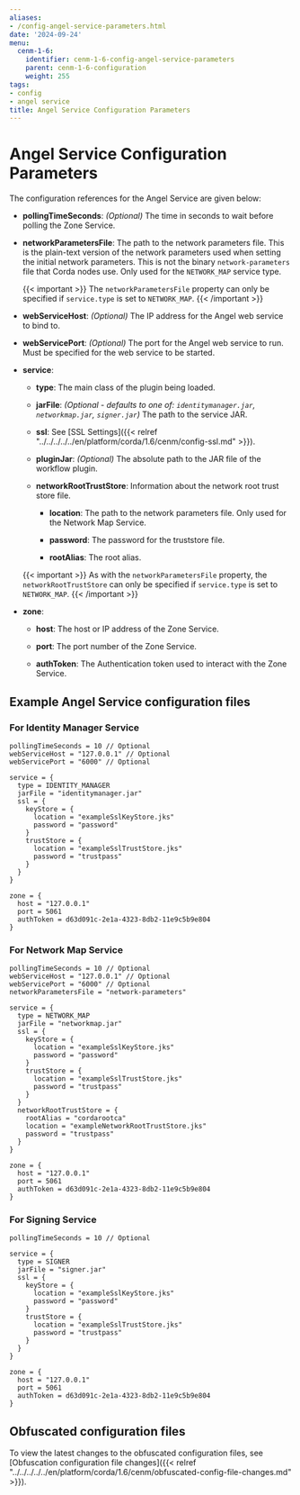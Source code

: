 ```yaml
---
aliases:
- /config-angel-service-parameters.html
date: '2024-09-24'
menu:
  cenm-1-6:
    identifier: cenm-1-6-config-angel-service-parameters
    parent: cenm-1-6-configuration
    weight: 255
tags:
- config
- angel service
title: Angel Service Configuration Parameters
---
```


# Angel Service Configuration Parameters

The configuration references for the Angel Service are given below:

* **pollingTimeSeconds**:
*(Optional)* The time in seconds to wait before polling the Zone Service.

* **networkParametersFile**:
The path to the network parameters file. This is the plain-text version of the network parameters used when setting the initial network parameters. This is not the binary `network-parameters` file that Corda nodes use. Only used for the `NETWORK_MAP` service type.

  {{< important >}}
  The `networkParametersFile` property can only be specified if `service.type` is set to `NETWORK_MAP`.
  {{< /important >}}

* **webServiceHost**:
*(Optional)* The IP address for the Angel web service to bind to.

* **webServicePort**:
*(Optional)* The port for the Angel web service to run. Must be specified for the web service to be started.

* **service**:

  * **type**:
  The main class of the plugin being loaded.

  * **jarFile**:
  *(Optional - defaults to one of: `identitymanager.jar`, `networkmap.jar`, `signer.jar`)* The path to the service JAR.

  * **ssl**:
    See [SSL Settings]({{< relref "../../../../../en/platform/corda/1.6/cenm/config-ssl.md" >}}).

  * **pluginJar**:
  *(Optional)* The absolute path to the JAR file of the workflow plugin.

  * **networkRootTrustStore**:
  Information about the network root trust store file.

    * **location**:
    The path to the network parameters file. Only used for the Network Map Service.

    * **password**:
    The password for the truststore file.

    * **rootAlias**:
    The root alias.


  {{< important >}}
  As with the `networkParametersFile` property, the `networkRootTrustStore` can only be specified if `service.type` is set to `NETWORK_MAP`.
  {{< /important >}}

* **zone**:

  * **host**:
  The host or IP address of the Zone Service.

  * **port**:
  The port number of the Zone Service.

  * **authToken**:
  The Authentication token used to interact with the Zone Service.

## Example Angel Service configuration files

### For Identity Manager Service

```
pollingTimeSeconds = 10 // Optional
webServiceHost = "127.0.0.1" // Optional
webServicePort = "6000" // Optional

service = {
  type = IDENTITY_MANAGER
  jarFile = "identitymanager.jar"
  ssl = {
    keyStore = {
      location = "exampleSslKeyStore.jks"
      password = "password"
    }
    trustStore = {
      location = "exampleSslTrustStore.jks"
      password = "trustpass"
    }
  }
}

zone = {
  host = "127.0.0.1"
  port = 5061
  authToken = d63d091c-2e1a-4323-8db2-11e9c5b9e804
}
```

### For Network Map Service

```
pollingTimeSeconds = 10 // Optional
webServiceHost = "127.0.0.1" // Optional
webServicePort = "6000" // Optional
networkParametersFile = "network-parameters"

service = {
  type = NETWORK_MAP
  jarFile = "networkmap.jar"
  ssl = {
    keyStore = {
      location = "exampleSslKeyStore.jks"
      password = "password"
    }
    trustStore = {
      location = "exampleSslTrustStore.jks"
      password = "trustpass"
    }
  }
  networkRootTrustStore = {
    rootAlias = "cordarootca"
    location = "exampleNetworkRootTrustStore.jks"
    password = "trustpass"
  }
}

zone = {
  host = "127.0.0.1"
  port = 5061
  authToken = d63d091c-2e1a-4323-8db2-11e9c5b9e804
}
```

### For Signing Service

```
pollingTimeSeconds = 10 // Optional

service = {
  type = SIGNER
  jarFile = "signer.jar"
  ssl = {
    keyStore = {
      location = "exampleSslKeyStore.jks"
      password = "password"
    }
    trustStore = {
      location = "exampleSslTrustStore.jks"
      password = "trustpass"
    }
  }
}

zone = {
  host = "127.0.0.1"
  port = 5061
  authToken = d63d091c-2e1a-4323-8db2-11e9c5b9e804
}
```

## Obfuscated configuration files

To view the latest changes to the obfuscated configuration files,
see [Obfuscation configuration file changes]({{< relref "../../../../../en/platform/corda/1.6/cenm/obfuscated-config-file-changes.md" >}}).
